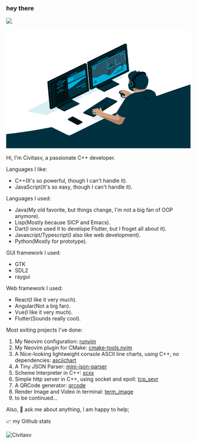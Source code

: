 ### hey there

![](https://visitor-badge.glitch.me/badge?page_id=Civitasv.Civitasv)

<img alt="GIF" src="https://github.com/Civitasv/Civitasv/blob/master/code.gif?raw=true" width="500" height="320" />

Hi, I'm Civitasv, a passionate C++ developer.

Languages I like:
- C++(It's so powerful, though I can't handle it).
- JavaScript(It's so easy, though I can't handle it).

Languages I used:
- Java(My old favorite, but things change, I'm not a big fan of OOP anymore).
- Lisp(Mostly because SICP and Emacs).
- Dart(I once used it to develope Flutter, but I froget all about it).
- Javascript/Typescript(I also like web development).
- Python(Mostly for prototype).

GUI framework I used:
- GTK
- SDL2
- raygui

Web framework I used:
- React(I like it very much).
- Angular(Not a big fan).
- Vue(I like it very much).
- Flutter(Sounds really cool).

Most exiting projects I've done:
1. My Neovim configuration: [runvim](https://github.com/Civitasv/runvim)
2. My Neovim plugin for CMake: [cmake-tools.nvim](https://github.com/Civitasv/cmake-tools.nvim)
3. A Nice-looking lightweight console ASCII line charts, using C++, no dependencies: [asciichart](https://github.com/Civitasv/asciichart)
4. A Tiny JSON Parser: [mini-json-parser](https://github.com/Civitasv/mini-json-parser)
5. Scheme Interpreter in C++: [scxx](https://github.com/Civitasv/scxx)
6. Simple http server in C++, using socket and epoll: [tcp_sevr](https://github.com/Civitasv/scxx)
7. A QRCode generator: [qrcode](https://github.com/Civitasv/learning-cplusplus/tree/master/qrcode)
8. Render Image and Video in terminal: [term_image](https://github.com/Civitasv/learning-cplusplus/tree/master/term_image)
9. to be continued...

Also, 💬 ask me about anything, I am happy to help;

📈 my Github stats

<img src="https://github-readme-stats.vercel.app/api?username=Civitasv&show_icons=true&theme=gotham" alt="Civitasv" />

